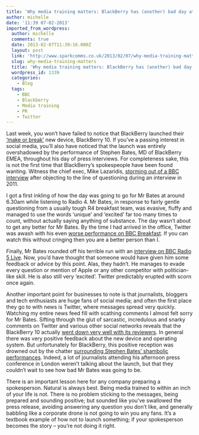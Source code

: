 ```yaml
---
title: 'Why media training matters: BlackBerry has (another) bad day at the office'
author: michelle
date: '11:39 07-02-2013'
imported_from_wordpress:
  author: michelle
  comments: true
  date: 2013-02-07T11:39:16.000Z
  layout: post
  link: 'http://www.sparkcomms.co.uk/2013/02/07/why-media-training-matters/'
  slug: why-media-training-matters
  title: 'Why media training matters: BlackBerry has (another) bad day at the office'
  wordpress_id: 1339
  categories:
    - Blog
  tags:
    - BBC
    - Blackberry
    - Media training
    - PR
    - Twitter
---
```


Last week, you won’t have failed to notice that BlackBerry launched their [‘make or break’](http://news.techeye.net/mobile/make-or-break-day-for-rim) new device, BlackBerry 10. If you’ve a passing interest in social media, you’ll also have noticed that the launch was entirely overshadowed by the performance of Stephen Bates, MD of BlackBerry EMEA, throughout his day of press interviews. For completeness sake, this is not the first time that BlackBerry’s spokespeople have been found wanting. Witness the chief exec, Mike Lazaridis, [storming out of a BBC interview](http://www.sparkcomms.co.uk/index.php/2011/06/how-not-to-do-media-interviews/) after objecting to the line of questioning during an interview in 2011.

I got a first inkling of how the day was going to go for Mr Bates at around 6.30am while listening to Radio 4. Mr Bates, in response to fairly gentle questioning from a usually tough R4 breakfast team, was evasive, fluffy and managed to use the words ‘unique’ and ‘excited’ far too many times to count, without actually saying anything of substance. The day wasn’t about to get any better for Mr Bates. By the time I had arrived in the office, Twitter was awash with his even [worse performance on BBC Breakfast](http://www.bbc.co.uk/programmes/p014f3p9). If you can watch this without cringing then you are a better person than I.

Finally, Mr Bates rounded off his terrible run with an [interview on BBC Radio 5 Live](http://www.bbc.co.uk/programmes/p014f43k). Now, you’d have thought that someone would have given him some feedback or advice by this point. Alas, they hadn’t. He manages to evade every question or mention of Apple or any other competitor with politician-like skill. He is also still very ‘excited’. Twitter predictably erupted with scorn once again.

Another important point for businesses to note is that journalists, bloggers and tech enthusiasts are huge fans of social media; and often the first place they go to with news is Twitter, where messages spread very quickly. Watching my entire news feed fill with scathing comments I almost felt sorry for Mr Bates. Sifting through the glut of sarcastic, incredulous and snarky comments on Twitter and various other social networks reveals that the BlackBerry 10 actually [went down very well with its reviewers](http://www.pcadvisor.co.uk/reviews/software/3423787/blackberry-10-review-blackberry-10-features-performance-gripes/). In general there was very positive feedback about the new device and operating system. But unfortunately for BlackBerry, this positive reception was drowned out by the chatter [surrounding Stephen Bates’ shambolic performances](http://www.computeractive.co.uk/ca/computeractive-blog/2240159/rim-doomed-to-fail-ahead-of-blackberry-10-launch). Indeed, a lot of journalists attending his afternoon press conference in London weren’t talking about the launch, but that they couldn’t wait to see how bad Mr Bates was going to be.

There is an important lesson here for any company preparing a spokesperson. Natural is always best. Being media trained to within an inch of your life is not. There is no problem sticking to the messages, being prepared and sounding positive; but sounded like you’ve swallowed the press release, avoiding answering any question you don’t like, and generally babbling like a corporate drone is not going to win you any fans. It’s a textbook example of how not to launch something; if your spokesperson becomes the story – you’re not doing it right. 

